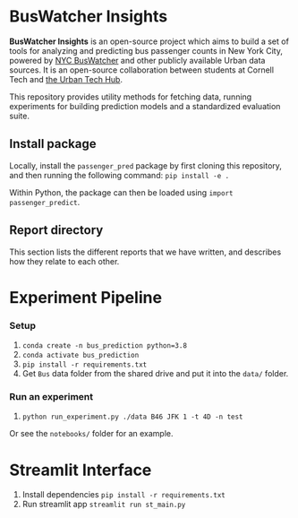 # BusWatcher Insights
**BusWatcher Insights** is an open-source project which aims to build a set of tools for analyzing and predicting bus passenger counts in New York City, powered by [NYC BusWatcher](https://github.com/Cornell-Tech-Urban-Tech-Hub/nycbuswatcher) and other publicly available Urban data sources. It is an open-source collaboration between students at Cornell Tech and [the Urban Tech Hub](https://urban.tech.cornell.edu/).

This repository provides utility methods for fetching data, running experiments for building prediction models and a standardized evaluation suite.
## Install package
Locally, install the `passenger_pred` package by first cloning this repository, and then running the following command:
`pip install -e .`

Within Python, the package can then be loaded using
`import passenger_predict`.

## Report directory
This section lists the different reports that we have written, and describes how they relate to each other.

# Experiment Pipeline

### Setup
1. `conda create -n bus_prediction python=3.8`
2. `conda activate bus_prediction` 
3. `pip install -r requirements.txt`
4. Get `Bus` data folder from the shared drive and put it into the `data/` folder.


### Run an experiment
1. `python run_experiment.py ./data B46 JFK 1 -t 4D -n test`

Or see the `notebooks/` folder for an example.

# Streamlit Interface
1. Install dependencies `pip install -r requirements.txt`
2. Run streamlit app `streamlit run st_main.py`